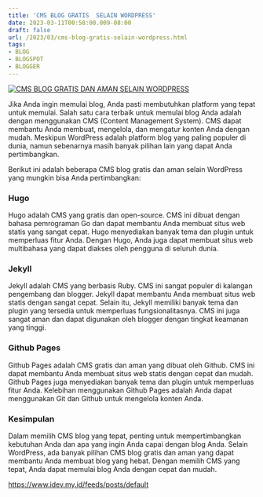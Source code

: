 ```yaml
---
title: 'CMS BLOG GRATIS  SELAIN WORDPRESS'
date: 2023-03-11T00:58:00.009-08:00
draft: false
url: /2023/03/cms-blog-gratis-selain-wordpress.html
tags: 
- BLOG
- BLOGSPOT
- BLOGGER
---
```


[![CMS BLOG GRATIS DAN AMAN SELAIN WORDPRESS](https://blogger.googleusercontent.com/img/b/R29vZ2xl/AVvXsEijlUdcoFZheTFYxlxliwN4YWjo8zuSd1wD5f8gHb0zVDfgSjgl_Ns7K6Gaus1bC-YIE2dw8s73I6YJelDMaGvEB_wFRzQjJi6H0OJ8JVUsZM2_EHSbK8JRYPQgnb2SyedU2nSTvywgfXrOLK6UVJWat2Xyg1Wpqr1GYvirL1iDTWAL55JunxuCQy_wIw/w640-h336/CMS%20Blogging.webp)](https://blogger.googleusercontent.com/img/b/R29vZ2xl/AVvXsEijlUdcoFZheTFYxlxliwN4YWjo8zuSd1wD5f8gHb0zVDfgSjgl_Ns7K6Gaus1bC-YIE2dw8s73I6YJelDMaGvEB_wFRzQjJi6H0OJ8JVUsZM2_EHSbK8JRYPQgnb2SyedU2nSTvywgfXrOLK6UVJWat2Xyg1Wpqr1GYvirL1iDTWAL55JunxuCQy_wIw/s1200/CMS%20Blogging.webp)

  
Jika Anda ingin memulai blog, Anda pasti membutuhkan platform yang tepat untuk memulai. Salah satu cara terbaik untuk memulai blog Anda adalah dengan menggunakan CMS (Content Management System). CMS dapat membantu Anda membuat, mengelola, dan mengatur konten Anda dengan mudah. Meskipun WordPress adalah platform blog yang paling populer di dunia, namun sebenarnya masih banyak pilihan lain yang dapat Anda pertimbangkan.

  

Berikut ini adalah beberapa CMS blog gratis dan aman selain WordPress yang mungkin bisa Anda pertimbangkan:

  

### Hugo

Hugo adalah CMS yang gratis dan open-source. CMS ini dibuat dengan bahasa pemrograman Go dan dapat membantu Anda membuat situs web statis yang sangat cepat. Hugo menyediakan banyak tema dan plugin untuk memperluas fitur Anda. Dengan Hugo, Anda juga dapat membuat situs web multibahasa yang dapat diakses oleh pengguna di seluruh dunia.

  

### Jekyll

Jekyll adalah CMS yang berbasis Ruby. CMS ini sangat populer di kalangan pengembang dan blogger. Jekyll dapat membantu Anda membuat situs web statis dengan sangat cepat. Selain itu, Jekyll memiliki banyak tema dan plugin yang tersedia untuk memperluas fungsionalitasnya. CMS ini juga sangat aman dan dapat digunakan oleh blogger dengan tingkat keamanan yang tinggi.

  

### Github Pages

Github Pages adalah CMS gratis dan aman yang dibuat oleh Github. CMS ini dapat membantu Anda membuat situs web statis dengan cepat dan mudah. Github Pages juga menyediakan banyak tema dan plugin untuk memperluas fitur Anda. Kelebihan menggunakan Github Pages adalah Anda dapat menggunakan Git dan Github untuk mengelola konten Anda.

  

### Kesimpulan

Dalam memilih CMS blog yang tepat, penting untuk mempertimbangkan kebutuhan Anda dan apa yang ingin Anda capai dengan blog Anda. Selain WordPress, ada banyak pilihan CMS blog gratis dan aman yang dapat membantu Anda membuat blog yang hebat. Dengan memilih CMS yang tepat, Anda dapat memulai blog Anda dengan cepat dan mudah.

https://www.idev.my.id/feeds/posts/default